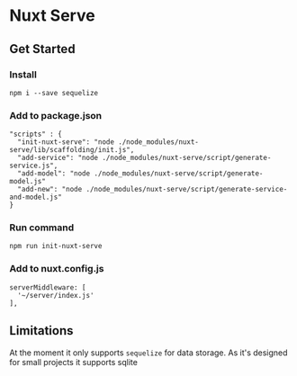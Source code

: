 # Nuxt Serve

## Get Started

### Install

```
npm i --save sequelize
```

### Add to package.json

```
"scripts" : {
  "init-nuxt-serve": "node ./node_modules/nuxt-serve/lib/scaffolding/init.js",
  "add-service": "node ./node_modules/nuxt-serve/script/generate-service.js",
  "add-model": "node ./node_modules/nuxt-serve/script/generate-model.js"
  "add-new": "node ./node_modules/nuxt-serve/script/generate-service-and-model.js"
}
```

### Run command

```
npm run init-nuxt-serve
```

### Add to nuxt.config.js

```
serverMiddleware: [
  '~/server/index.js'
],
```

## Limitations

At the moment it only supports `sequelize` for data storage. As it's designed for small projects it supports sqlite 